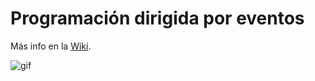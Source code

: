 # Programación dirigida por eventos 
Más info en la [Wiki](https://github.com/b0h4x/uax_programacion_dirigida_por_eventos/wiki).

![gif](https://i.imgur.com/6zMKGHQ.gif)
